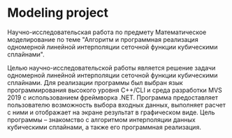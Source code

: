 # Modeling project
Научно-исследовательская работа по предмету Математическое моделирование по теме "Алгоритм и программная реализация одномерной линейной интерполяции сеточной функции кубическими сплайнами".

Целью научно-исследовательской работы является решение задачи одномерной линейной интерполяции сеточной функции кубическими сплайнами. Для реализации программы был выбран язык программирования высокого уровня С++/CLI и среда разработки MVS 2019 с использованием фреймворка .NET. Программа предоставляет пользователю возможность выбора входных данных, выполняет расчет с ними и отображает на экране результат в графическом виде. Цель программы – знакомство с алгоритмом интерполяции данных кубическими сплайнами, а также его программная реализация.
